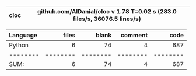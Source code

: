 cloc|github.com/AlDanial/cloc v 1.78  T=0.02 s (283.0 files/s, 36076.5 lines/s)
--- | ---

Language|files|blank|comment|code
:-------|-------:|-------:|-------:|-------:
Python|6|74|4|687
--------|--------|--------|--------|--------
SUM:|6|74|4|687
